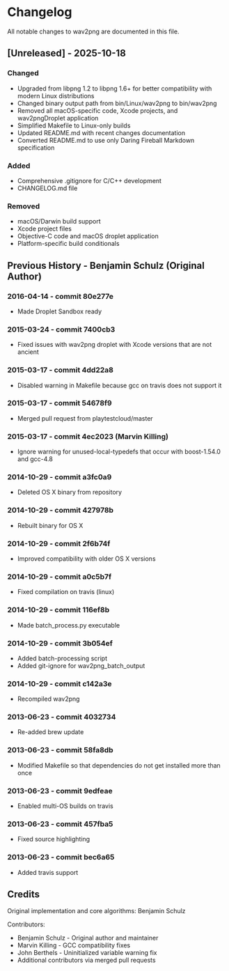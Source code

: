 # Changelog

All notable changes to wav2png are documented in this file.

## [Unreleased] - 2025-10-18

### Changed

* Upgraded from libpng 1.2 to libpng 1.6+ for better compatibility with modern Linux distributions
* Changed binary output path from bin/Linux/wav2png to bin/wav2png
* Removed all macOS-specific code, Xcode projects, and wav2pngDroplet application
* Simplified Makefile to Linux-only builds
* Updated README.md with recent changes documentation
* Converted README.md to use only Daring Fireball Markdown specification

### Added

* Comprehensive .gitignore for C/C++ development
* CHANGELOG.md file

### Removed

* macOS/Darwin build support
* Xcode project files
* Objective-C code and macOS droplet application
* Platform-specific build conditionals

## Previous History - Benjamin Schulz (Original Author)

### 2016-04-14 - commit 80e277e

* Made Droplet Sandbox ready

### 2015-03-24 - commit 7400cb3

* Fixed issues with wav2png droplet with Xcode versions that are not ancient

### 2015-03-17 - commit 4dd22a8

* Disabled warning in Makefile because gcc on travis does not support it

### 2015-03-17 - commit 54678f9

* Merged pull request from playtestcloud/master

### 2015-03-17 - commit 4ec2023 (Marvin Killing)

* Ignore warning for unused-local-typedefs that occur with boost-1.54.0 and gcc-4.8

### 2014-10-29 - commit a3fc0a9

* Deleted OS X binary from repository

### 2014-10-29 - commit 427978b

* Rebuilt binary for OS X

### 2014-10-29 - commit 2f6b74f

* Improved compatibility with older OS X versions

### 2014-10-29 - commit a0c5b7f

* Fixed compilation on travis (linux)

### 2014-10-29 - commit 116ef8b

* Made batch_process.py executable

### 2014-10-29 - commit 3b054ef

* Added batch-processing script
* Added git-ignore for wav2png_batch_output

### 2014-10-29 - commit c142a3e

* Recompiled wav2png

### 2013-06-23 - commit 4032734

* Re-added brew update

### 2013-06-23 - commit 58fa8db

* Modified Makefile so that dependencies do not get installed more than once

### 2013-06-23 - commit 9edfeae

* Enabled multi-OS builds on travis

### 2013-06-23 - commit 457fba5

* Fixed source highlighting

### 2013-06-23 - commit bec6a65

* Added travis support

## Credits

Original implementation and core algorithms: Benjamin Schulz

Contributors:

* Benjamin Schulz - Original author and maintainer
* Marvin Killing - GCC compatibility fixes
* John Berthels - Uninitialized variable warning fix
* Additional contributors via merged pull requests
